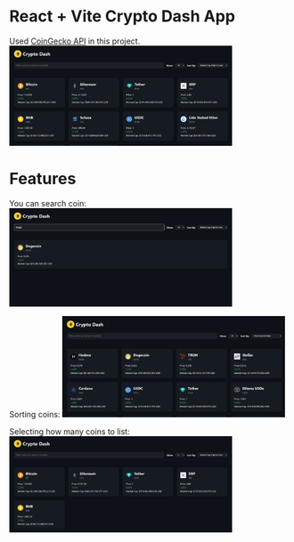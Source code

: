 # React + Vite Crypto Dash App

Used <a href="https://www.coingecko.com/tr/api">CoinGecko API</a> in this project.
<img src="src/assets/img3.png" width="400">

# Features

You can search coin:
<img src="src/assets/img2.png" width="400">

Sorting coins:
<img src="src/assets/img4.png" width="400">

Selecting how many coins to list:
<img src="src/assets/img1.png" width="400">
